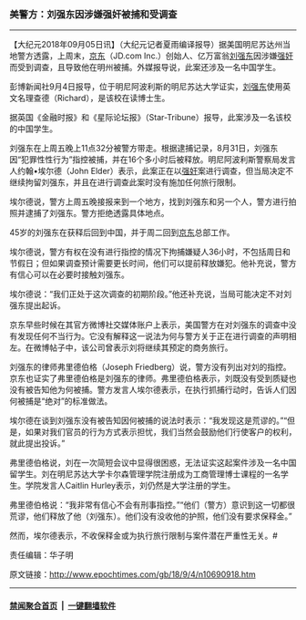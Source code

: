 ### 美警方：刘强东因涉嫌强奸被捕和受调查
------------------------

<p>【大纪元2018年09月05日讯】（大纪元记者夏雨编译报导）据美国明尼苏达州当地警方透露，上周末，<a href="http://www.epochtimes.com/gb/tag/%E4%BA%AC%E4%B8%9C.html">京东</a>（JD.com Inc.）创始人、亿万富翁<a href="http://www.epochtimes.com/gb/tag/%E5%88%98%E5%BC%BA%E4%B8%9C.html">刘强东</a>因涉嫌<a href="http://www.epochtimes.com/gb/tag/%E5%BC%BA%E5%A5%B8.html">强奸</a>而受到调查，且导致他在明州被捕。外媒报导说，此案还涉及一名中国学生。</p>
<p>彭博新闻社9月4日报导，位于明尼阿波利斯的明尼苏达大学证实，<a href="http://www.epochtimes.com/gb/tag/%E5%88%98%E5%BC%BA%E4%B8%9C.html">刘强东</a>使用英文名理查德（Richard），是该校在读博士生。</p>
<p>据英国《金融时报》和《星际论坛报》（Star-Tribune）报导，此案涉及一名该校的中国学生。</p>
<p>刘强东在上周五晚上11点32分被警方带走。根据逮捕记录，8月31日，刘强东因“犯罪性性行为”指控被捕，并在16个多小时后被释放。明尼阿波利斯警察局发言人约翰•埃尔德（John Elder）表示，此案正在以<a href="http://www.epochtimes.com/gb/tag/%E5%BC%BA%E5%A5%B8.html">强奸</a>案进行调查，但当局决定不继续拘留刘强东，并且在进行调查此案时没有施加任何旅行限制。</p>
<p>埃尔德说，警方上周五晚接报来到一个地方，找到刘强东和另一个人，警方进行拍照并逮捕了刘强东。警方拒绝透露具体地点。</p>
<p>45岁的刘强东在获释后回到中国，并于周二回到<a href="http://www.epochtimes.com/gb/tag/%E4%BA%AC%E4%B8%9C.html">京东</a>总部工作。</p>
<p>埃尔德说，警方有权在没有进行指控的情况下拘捕嫌疑人36小时，不包括周日和节假日；但如果调查预计需要更长时间，他们可以提前释放嫌犯。他补充说，警方有信心可以在必要时接触刘强东。</p>
<p>埃尔德说：“我们正处于这次调查的初期阶段。”他还补充说，当局可能决定不对刘强东提出起诉。</p>
<p>京东早些时候在其官方微博社交媒体账户上表示，美国警方在对刘强东的调查中没有发现任何不当行为。它没有解释这一说法为何与警方关于正在进行调查的声明相左。在微博帖子中，该公司曾表示刘将继续其预定的商务旅行。</p>
<p>刘强东的律师弗里德伯格（Joseph Friedberg）说，警方没有列出对刘的指控。京东也证实了弗里德伯格是刘强东的律师。弗里德伯格表示，刘既没有受到质疑也没有被告知他为何被捕。警方发言人埃尔德表示，在执行抓捕行动时，告诉人们因何被捕是“绝对”的标准做法。</p>
<p>埃尔德在谈到刘强东没有被告知因何被捕的说法时表示：“我发现这是荒谬的。”“但是，如果对我们官员的行为方式表示担忧，我们当然会鼓励他们行使客户的权利，就此提出投诉。”</p>
<p>弗里德伯格说，刘在一次简短会议中显得很困惑，无法证实这起案件涉及一名中国留学生。刘在明尼苏达大学卡尔森管理学院注册成为工商管理博士课程的一名学生。学院发言人Caitlin Hurley表示，刘仍然是大学注册的学生。</p>
<p>弗里德伯格说：“我非常有信心不会有刑事指控。”“他们（警方）意识到这一切都很荒谬，他们释放了他（刘强东）。他们没有没收他的护照，他们没有要求保释金。”</p>
<p>然而，埃尔德表示，不收保释金或为执行旅行限制与案件潜在严重性无关。#</p>
<p>责任编辑：华子明</p>

原文链接：http://www.epochtimes.com/gb/18/9/4/n10690918.htm


------------------------
#### [禁闻聚合首页](https://github.com/gfw-breaker/banned-news/blob/master/README.md) &nbsp;|&nbsp;  [一键翻墙软件](https://github.com/gfw-breaker/nogfw/blob/master/README.md)